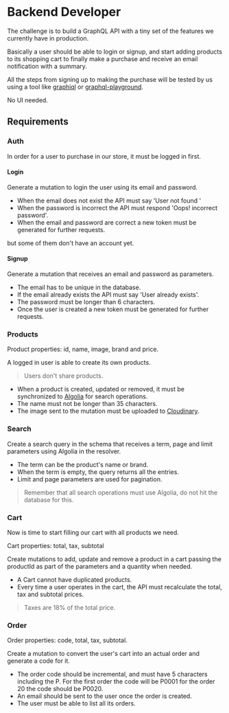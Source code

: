 # Backend Developer

The challenge is to build a GraphQL API with a tiny set of the features we currently have in production.

Basically a user should be able to login or signup, and start adding products to its shopping cart to finally make a purchase and receive an email notification with a summary.

All the steps from signing up to making the purchase will be tested by us using a tool like [graphiql](https://github.com/graphql/graphiql) or [graphql-playground](https://github.com/prisma/graphql-playground).

No UI needed.

## Requirements

### Auth

In order for a user to purchase in our store, it must be logged in first.

#### Login

Generate a mutation to login the user using its email and password.

- When the email does not exist the API must say 'User not found '
- When the password is incorrect the API must respond 'Oops! incorrect password'.
- When the email and password are correct a new token must be generated for further requests.

but some of them don't have an account yet.
 
#### Signup

Generate a mutation that receives an email and password as parameters.

- The email has to be unique in the database.
- If the email already exists the API must say 'User already exists'.
- The password must be longer than 6 characters.
- Once the user is created a new token must be generated for further requests.

### Products

Product properties: id, name, image, brand and price.

A logged in user is able to create its own products.

> Users don't share products.

- When a product is created, updated or removed, it must be synchronized to [Algolia](https://algolia.com) for search operations.
- The name must not be longer than 35 characters.
- The image sent to the mutation must be uploaded to [Cloudinary](https://cloudinary.com).

### Search

Create a search query in the schema that receives a term, page and limit parameters using Algolia in the resolver.

- The term can be the product's name or brand.
- When the term is empty, the query returns all the entries.
- Limit and page parameters are used for pagination.

> Remember that all search operations must use Algolia, do not hit the database for this.

### Cart

Now is time to start filling our cart with all products we need.

Cart properties: total, tax, subtotal

Create mutations to add, update and remove a product in a cart passing the productId as part of the parameters and a quantity when needed.

- A Cart cannot have duplicated products.
- Every time a user operates in the cart, the API must recalculate the total, tax and subtotal prices.

> Taxes are 18% of the total price.

### Order

Order properties: code, total, tax, subtotal.

Create a mutation to convert the user's cart into an actual order and generate a code for it.

- The order code should be incremental, and must have 5 characters including the P. For the first order the code will be P0001 for the order 20 the code should be P0020.
- An email should be sent to the user once the order is created.
- The user must be able to list all its orders.
